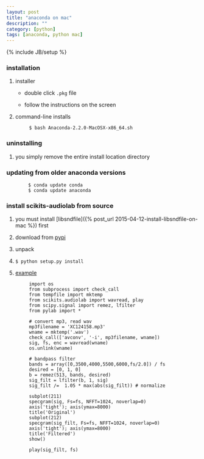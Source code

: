 ```yaml
---
layout: post
title: "anaconda on mac"
description: ""
category: [python]
tags: [anaconda, python mac]
---
```

{% include JB/setup %}

### installation

1. installer

    * double click `.pkg` file

    * follow the instructions on the screen


2. command-line installs

            $ bash Anaconda-2.2.0-MacOSX-x86_64.sh

### uninstalling

1. you simply remove the entire install location directory

### updating from older anaconda versions

            $ conda update conda
            $ conda update anaconda

### install scikits-audiolab from source

1. you must install [libsndfile]({% post_url 2015-04-12-install-libsndfile-on-mac %}) first

1. download from [pypi](https://pypi.python.org/pypi/scikits.audiolab/)

1. unpack

1. `$ python setup.py install`

1. [example](http://stackoverflow.com/questions/15311853/plot-spectogram-from-mp3)

            import os
            from subprocess import check_call
            from tempfile import mktemp
            from scikits.audiolab import wavread, play
            from scipy.signal import remez, lfilter
            from pylab import *

            # convert mp3, read wav
            mp3filename = 'XC124158.mp3'
            wname = mktemp('.wav')
            check_call(['avconv', '-i', mp3filename, wname])
            sig, fs, enc = wavread(wname)
            os.unlink(wname)

            # bandpass filter
            bands = array([0,3500,4000,5500,6000,fs/2.0]) / fs
            desired = [0, 1, 0]
            b = remez(513, bands, desired)
            sig_filt = lfilter(b, 1, sig)
            sig_filt /=  1.05 * max(abs(sig_filt)) # normalize

            subplot(211)
            specgram(sig, Fs=fs, NFFT=1024, noverlap=0)
            axis('tight'); axis(ymax=8000)
            title('Original')
            subplot(212)
            specgram(sig_filt, Fs=fs, NFFT=1024, noverlap=0)
            axis('tight'); axis(ymax=8000)
            title('Filtered')
            show()

            play(sig_filt, fs)